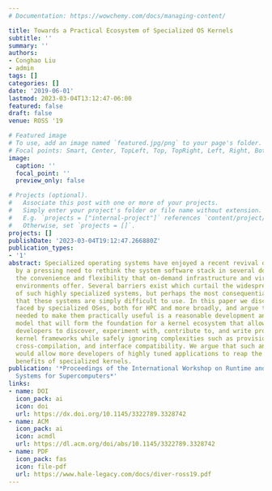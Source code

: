 ```yaml
---
# Documentation: https://wowchemy.com/docs/managing-content/

title: Towards a Practical Ecosystem of Specialized OS Kernels
subtitle: ''
summary: ''
authors:
- Conghao Liu
- admin
tags: []
categories: []
date: '2019-06-01'
lastmod: 2023-03-04T13:12:47-06:00
featured: false
draft: false
venue: ROSS '19

# Featured image
# To use, add an image named `featured.jpg/png` to your page's folder.
# Focal points: Smart, Center, TopLeft, Top, TopRight, Left, Right, BottomLeft, Bottom, BottomRight.
image:
  caption: ''
  focal_point: ''
  preview_only: false

# Projects (optional).
#   Associate this post with one or more of your projects.
#   Simply enter your project's folder or file name without extension.
#   E.g. `projects = ["internal-project"]` references `content/project/deep-learning/index.md`.
#   Otherwise, set `projects = []`.
projects: []
publishDate: '2023-03-04T19:12:47.266880Z'
publication_types:
- '1'
abstract: Specialized operating systems have enjoyed a recent revival driven both
  by a pressing need to rethink the system software stack in several domains and by
  the convenience and flexibility that on-demand infrastructure and virtual execution
  environments offer. Several barriers exist which curtail the widespread adoption
  of such highly specialized systems, but perhaps the most consequential of them is
  that these systems are simply difficult to use. In this paper we discuss the challenges
  faced by specialized OSes, both for HPC and more broadly, and argue that what is
  needed to make them practically useful is a reasonable development and deployment
  model that will form the foundation for a kernel ecosystem that allows intrepid
  developers to discover, experiment with, contribute to, and write programs for available
  kernel frameworks while safely ignoring complexities such as provisioning, deployment,
  cross-compilation, and interface compatibility. We argue that such an ecosystem
  would allow more developers of highly tuned applications to reap the performance
  benefits of specialized kernels.
publication: '*Proceedings of the International Workshop on Runtime and Operating
  Systems for Supercomputers*'
links:
- name: DOI
  icon_pack: ai
  icon: doi
  url: https://dx.doi.org/10.1145/3322789.3328742
- name: ACM
  icon_pack: ai
  icon: acmdl
  url: https://dl.acm.org/doi/abs/10.1145/3322789.3328742
- name: PDF
  icon_pack: fas
  icon: file-pdf
  url: https://www.hale-legacy.com/docs/diver-ross19.pdf
---
```

